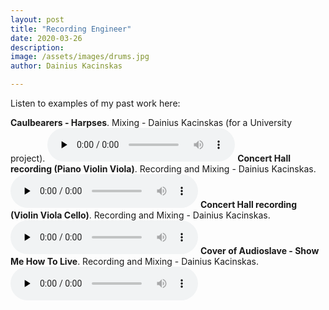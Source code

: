 ```yaml
---
layout: post
title: "Recording Engineer"
date: 2020-03-26
description: 
image: /assets/images/drums.jpg
author: Dainius Kacinskas

---
```

Listen to examples of my past work here:

<b>Caulbearers - Harpses</b>. Mixing - Dainius Kacinskas (for a University project).
<audio controls preload='none'>
  <source src="/assets/audio/CaulbearersHarpses.mp3" type="audio/mpeg" >
  </audio>
<b>Concert Hall recording (Piano Violin Viola)</b>. Recording and Mixing - Dainius Kacinskas.
<audio controls preload='none'>
  <source src="/assets/audio/ConcertHall1.wav" type="audio/mpeg">
  </audio>
<b>Concert Hall recording (Violin Viola Cello)</b>. Recording and Mixing - Dainius Kacinskas.
<audio controls preload='none'>
  <source src="/assets/audio/ConcertHall2.wav" type="audio/mpeg">
  </audio>
<b>Cover of Audioslave - Show Me How To Live</b>. Recording and Mixing - Dainius Kacinskas.
<audio controls preload='none'>
  <source src="/assets/audio/ShowMeHowToLive.mp3" type="audio/mpeg">
  </audio>
